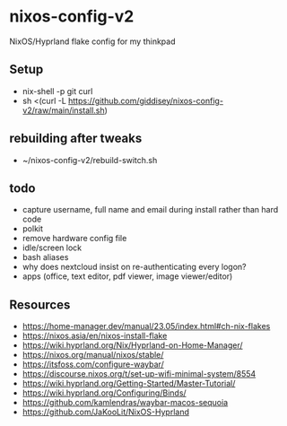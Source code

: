 # nixos-config-v2
NixOS/Hyprland flake config for my thinkpad

## Setup
- nix-shell -p git curl
- sh <(curl -L https://github.com/giddisey/nixos-config-v2/raw/main/install.sh)

## rebuilding after tweaks
- ~/nixos-config-v2/rebuild-switch.sh

## todo
- capture username, full name and email during install rather than hard code
- polkit
- remove hardware config file
- idle/screen lock
- bash aliases
- why does nextcloud insist on re-authenticating every logon?
- apps (office, text editor, pdf viewer, image viewer/editor)

## Resources
- https://home-manager.dev/manual/23.05/index.html#ch-nix-flakes
- https://nixos.asia/en/nixos-install-flake
- https://wiki.hyprland.org/Nix/Hyprland-on-Home-Manager/
- https://nixos.org/manual/nixos/stable/
- https://itsfoss.com/configure-waybar/
- https://discourse.nixos.org/t/set-up-wifi-minimal-system/8554
- https://wiki.hyprland.org/Getting-Started/Master-Tutorial/
- https://wiki.hyprland.org/Configuring/Binds/
- https://github.com/kamlendras/waybar-macos-sequoia
- https://github.com/JaKooLit/NixOS-Hyprland
